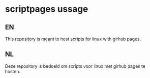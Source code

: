 # scriptpages ussage
## EN
This repository is meant to host scripts for linux with girhub pages.
## NL
Deze repository is bedoeld om scripts voor linux met girhub pages te hosten.
